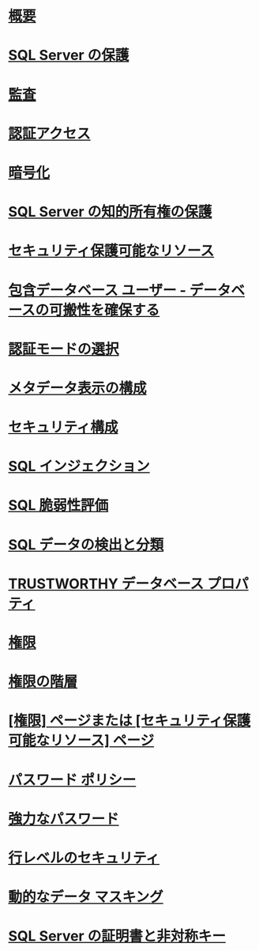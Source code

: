 # [概要](security-center-for-sql-server-database-engine-and-azure-sql-database.md)  
# [SQL Server の保護](securing-sql-server.md)  
# [監査](../../relational-databases/security/auditing/sql-server-audit-database-engine.md)
# [認証アクセス](../../relational-databases/security/authentication-access/getting-started-with-database-engine-permissions.md)
# [暗号化](../../relational-databases/security/encryption/sql-server-encryption.md)
# [SQL Server の知的所有権の保護](protecting-your-sql-server-intellectual-property.md)  
# [セキュリティ保護可能なリソース](securables.md)  
# [包含データベース ユーザー - データベースの可搬性を確保する](contained-database-users-making-your-database-portable.md)  
# [認証モードの選択](choose-an-authentication-mode.md)  
# [メタデータ表示の構成](metadata-visibility-configuration.md)  
# [セキュリティ構成](surface-area-configuration.md)  
# [SQL インジェクション](sql-injection.md)
# [SQL 脆弱性評価](sql-vulnerability-assessment.md)  
# [SQL データの検出と分類](sql-data-discovery-and-classification.md)  
# [TRUSTWORTHY データベース プロパティ](trustworthy-database-property.md)  
# [権限](permissions-database-engine.md)  
# [権限の階層](permissions-hierarchy-database-engine.md)  
# [[権限] ページまたは [セキュリティ保護可能なリソース] ページ](permissions-or-securables-page.md)  
# [パスワード ポリシー](password-policy.md)  
# [強力なパスワード](strong-passwords.md)  
# [行レベルのセキュリティ](row-level-security.md)  
# [動的なデータ マスキング](dynamic-data-masking.md)  
# [SQL Server の証明書と非対称キー](sql-server-certificates-and-asymmetric-keys.md)  
